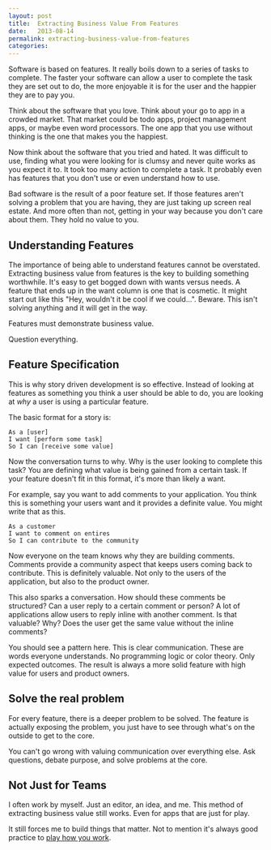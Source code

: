 ```yaml
---
layout: post
title:  Extracting Business Value From Features
date:   2013-08-14
permalink: extracting-business-value-from-features
categories:
---
```


Software is based on features. It really boils down to a series of tasks to complete. The faster your software can allow a user to complete the task they are set out to do, the more enjoyable it is for the user and the happier they are to pay you.

Think about the software that you love. Think about your go to app in a crowded market. That market could be todo apps, project management apps, or maybe even word processors. The one app that you use without thinking is the one that makes you the happiest.

Now think about the software that you tried and hated. It was difficult to use, finding what you were looking for is clumsy and never quite works as you expect it to. It took too many action to complete a task. It probably even has features that you don't use or even understand how to use.

Bad software is the result of a poor feature set. If those features aren't solving a problem that you are having, they are just taking up screen real estate. And more often than not, getting in your way because you don't care about them. They hold no value to you.

## Understanding Features

The importance of being able to understand features cannot be overstated. Extracting business value from features is the key to building something worthwhile. It's easy to get bogged down with wants versus needs. A feature that ends up in the want column is one that is cosmetic. It might start out like this "Hey, wouldn't it be cool if we could...". Beware. This isn't solving anything and it will get in the way.

Features must demonstrate business value.

Question everything.

## Feature Specification

This is why story driven development is so effective. Instead of looking at features as something you think a user should be able to do, you are looking at *why* a user is using a particular feature.

The basic format for a story is:

    As a [user]
    I want [perform some task]
    So I can [receive some value]

Now the conversation turns to why. Why is the user looking to complete this task? You are defining what value is being gained from a certain task. If your feature doesn't fit in this format, it's more than likely a want.

For example, say you want to add comments to your application. You think this is something your users want and it provides a definite value. You might write that as this.

    As a customer
    I want to comment on entires
    So I can contribute to the community

Now everyone on the team knows why they are building comments. Comments provide a community aspect that keeps users coming back to contribute. This is definitely valuable. Not only to the users of the application, but also to the product owner.

This also sparks a conversation. How should these comments be structured? Can a user reply to a certain comment or person? A lot of applications allow users to reply inline with another comment. Is that valuable? Why? Does the user get the same value without the inline comments?

You should see a pattern here. This is clear communication. These are words everyone understands. No programming logic or color theory. Only expected outcomes. The result is always a more solid feature with high value for users and product owners.


## Solve the real problem

For every feature, there is a deeper problem to be solved. The feature is actually exposing the problem, you just have to see through what's on the outside to get to the core.

You can't go wrong with valuing communication over everything else. Ask questions, debate purpose, and solve problems at the core.

## Not Just for Teams

I often work by myself. Just an editor, an idea, and me. This method of extracting business value still works. Even for apps that are just for play.

It still forces me to build things that matter. Not to mention it's always good practice to [play how you work](http://37signals.com/svn/posts/3504-you-play-like-you-practice).
   
